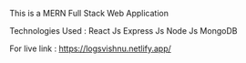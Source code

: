 This is a MERN Full Stack Web Application

Technologies Used :
React Js
Express Js
Node Js
MongoDB

For live link : https://logsvishnu.netlify.app/
